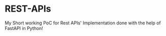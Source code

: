 # REST-APIs
My Short working PoC for Rest APIs' Implementation done with the help of FastAPI in Python!
